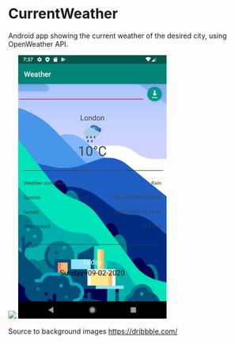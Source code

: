 # CurrentWeather
Android app showing the current weather of the desired city, using OpenWeather API.   


<img src="https://github.com/Neginysh/app/blob/master/Screenshot.png" width="300">
<img src="https://github.com/Neginysh/CurrentWeatherApp/blob/master/Screenshot_1581273450.png" width="300">

Source to background images 
https://dribbble.com/
